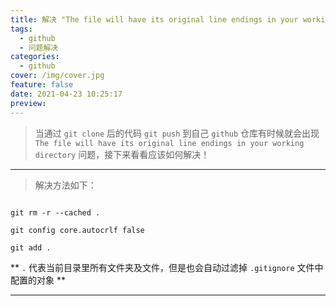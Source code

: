 ```yaml
---
title: 解决 "The file will have its original line endings in your working directory"
tags:
  - github
  - 问题解决
categories:
  - github
cover: /img/cover.jpg
feature: false
date: 2021-04-23 10:25:17
preview:
---
```


> 当通过 `git clone` 后的代码 `git push` 到自己 `github` 仓库有时候就会出现 `The file will have its original line endings in your working directory` 问题，接下来看看应该如何解决！

<!--more-->

-------

> 解决方法如下：

```shell

git rm -r --cached .

git config core.autocrlf false

git add .

```

** `.` 代表当前目录里所有文件夹及文件，但是也会自动过滤掉 `.gitignore` 文件中配置的对象 **

-------